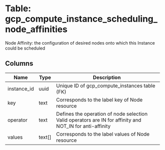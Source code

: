 
# Table: gcp_compute_instance_scheduling_node_affinities
Node Affinity: the configuration of desired nodes onto which this Instance could be scheduled
## Columns
| Name        | Type           | Description  |
| ------------- | ------------- | -----  |
|instance_id|uuid|Unique ID of gcp_compute_instances table (FK)|
|key|text|Corresponds to the label key of Node resource|
|operator|text|Defines the operation of node selection Valid operators are IN for affinity and NOT_IN for anti-affinity|
|values|text[]|Corresponds to the label values of Node resource|
